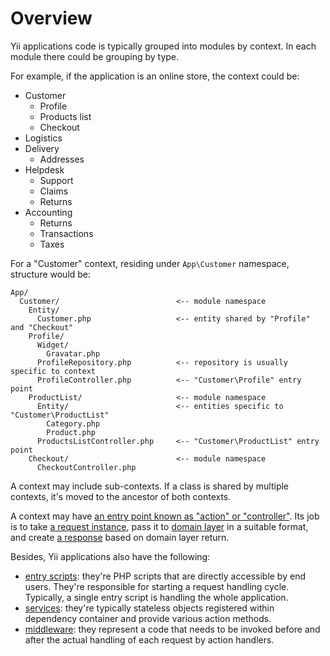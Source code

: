 # Overview

Yii applications code is typically grouped into modules by context. In each
module there could be grouping by type.

For example, if the application is an online store, the context could be:

- Customer
  - Profile
  - Products list
  - Checkout
- Logistics
- Delivery
  - Addresses
- Helpdesk
  - Support
  - Claims
  - Returns
- Accounting
  - Returns
  - Transactions
  - Taxes

For a "Customer" context, residing under `App\Customer` namespace, structure
would be:

```
App/
  Customer/                          <-- module namespace
    Entity/
      Customer.php                   <-- entity shared by "Profile" and "Checkout"
    Profile/
      Widget/
        Gravatar.php
      ProfileRepository.php          <-- repository is usually specific to context
      ProfileController.php          <-- "Customer\Profile" entry point
    ProductList/                     <-- module namespace 
      Entity/                        <-- entities specific to "Customer\ProductList"
        Category.php
        Product.php
      ProductsListController.php     <-- "Customer\ProductList" entry point
    Checkout/                        <-- module namespace
      CheckoutController.php
```

A context may include sub-contexts. If a class is shared by multiple
contexts, it's moved to the ancestor of both contexts.

A context may have [an entry point known as "action" or
"controller"](action.md). Its job is to take [a request
instance](../runtime/request.md), pass it to [domain layer](domain.md) in a
suitable format, and create [a response](../runtime/response.md) based on
domain layer return.

Besides, Yii applications also have the following:

* [entry scripts](entry-script.md): they're PHP scripts that are directly
  accessible by end users.  They're responsible for starting a request
  handling cycle. Typically, a single entry script is handling the whole
  application.
* [services](service.md): they're typically stateless objects registered
  within dependency container and provide various action methods.
* [middleware](middleware.md): they represent a code that needs to be
  invoked before and after the actual handling of each request by action
  handlers.
